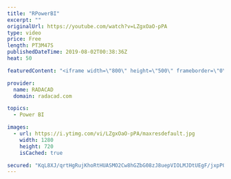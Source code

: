 ```yaml
---
title: "RPowerBI"
excerpt: ""
originalUrl: https://youtube.com/watch?v=LZgxOaO-pPA
type: video
price: Free
length: PT3M47S
publishedDateTime: 2019-08-02T00:38:36Z
heat: 50

featuredContent: "<iframe width=\"800\" height=\"500\" frameborder=\"0\" src=\"https://www.youtube.com/embed/LZgxOaO-pPA\" allow=\"accelerometer; autoplay; encrypted-media; gyroscope; picture-in-picture\" allowfullscreen></iframe>"

provider:
  name: RADACAD
  domain: radacad.com

topics:
  - Power BI

images:
  - url: https://i.ytimg.com/vi/LZgxOaO-pPA/maxresdefault.jpg
    width: 1280
    height: 720
    isCached: true

secured: "KqL8XJ/qrtHgRujKhoRtHUASMO2Cw8hGZbG08zJ8uepVIOLMJDtUEgF/jxpP0k4RpZcCJU5SMxebLDpvw1pdPxCNWqBG1VpbXBFAMgGC9AlC+b/KLfBh9yZodf8lu9GZqQvBFX0FOHLqnZjEsuo21kah8YRd0n5ef6wBuZ0cz/3pEfD/9TNDXYDp13DifiXp0hAgGcoawiyqaMsRIhXIMzGY+2OgZT5d9b/JhnJAZafoK2K8IEXS8da1WRS+WtnV4XB8/dQBV2C7OZsIjJvxo9Q6ne+iJuYuCMi2dOBvjQDLgCNI8XCGU6sjf3yIb+qPfBK0oV1ukxx4Ha+74Ly3LGRe/F2QkO3lWZ44jmAkWbS+/2Nvjog61x2TlhLynyzkHvoE7KikFPIr0q14w5lUqTvzVc7+d52LipxmSuWxLck=;UBBjHVeSbuusqaAdPwFUww=="
---
```


